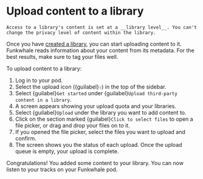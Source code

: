 # Upload content to a library

```{note}
Access to a library's content is set at a __library level__. You can't change the privacy level of content within the library.
```

Once you have [created a library](create_library), you can start uploading content to it. Funkwhale reads information about your content from its metadata. For the best results, make sure to tag your files well.

To upload content to a library:

1. Log in to your pod.
2. Select the upload icon ({guilabel}`⇧`) in the top of the sidebar.
3. Select {guilabel}`Get started` under {guilabel}`Upload third-party content in a library`.
4. A screen appears showing your upload quota and your libraries.
5. Select {guilabel}`Upload` under the library you want to add content to.
6. Click on the section marked {guilabel}`Click to select files` to open a file picker, or drag and drop your files on to it.
7. If you opened the file picker, select the files you want to upload and confirm.
8. The screen shows you the status of each upload. Once the upload queue is empty, your upload is complete.

Congratulations! You added some content to your library. You can now listen to your tracks on your Funkwhale pod.
